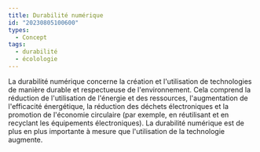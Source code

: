```yaml
---
title: Durabilité numérique
id: "20230805100600"
types:
  - Concept
tags:
  - durabilité
  - écolologie
---
```


La durabilité numérique concerne la création et l'utilisation de technologies de manière durable et respectueuse de l'environnement. Cela comprend la réduction de l'utilisation de l'énergie et des ressources, l'augmentation de l'efficacité énergétique, la réduction des déchets électroniques et la promotion de l'économie circulaire (par exemple, en réutilisant et en recyclant les équipements électroniques). La durabilité numérique est de plus en plus importante à mesure que l'utilisation de la technologie augmente.
    


